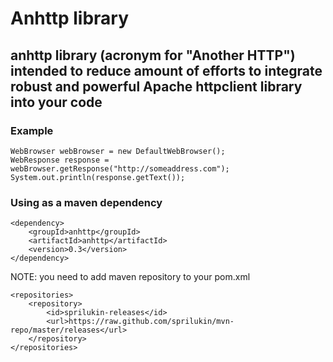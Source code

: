 # Anhttp library

## anhttp library (acronym for "Another HTTP") intended to reduce amount of efforts to integrate robust and powerful Apache httpclient library into your code

### Example

    WebBrowser webBrowser = new DefaultWebBrowser();
    WebResponse response = webBrowser.getResponse("http://someaddress.com");
    System.out.println(response.getText());

### Using as a maven dependency

    <dependency>
        <groupId>anhttp</groupId>
        <artifactId>anhttp</artifactId>
        <version>0.3</version>
    </dependency>

NOTE: you need to add maven repository to your pom.xml

    <repositories>
        <repository>
            <id>sprilukin-releases</id>
            <url>https://raw.github.com/sprilukin/mvn-repo/master/releases</url>
        </repository>
    </repositories>

